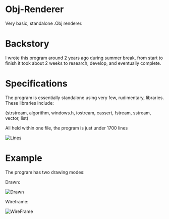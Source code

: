 # Obj-Renderer
Very basic, standalone .Obj renderer.

# Backstory
I wrote this program around 2 years ago during summer break, from start to finish it took about 2 weeks to research, develop, and eventually complete.

# Specifications
The program is essentially standalone using very few, rudimentary, libraries. These libraries include:

(strstream, algorithm, windows.h, iostream, cassert, fstream, sstream, vector, list)

All held within one file, the program is just under 1700 lines

![Lines](https://github.com/LeoL6/Obj-Renderer/assets/87842339/dc9af4d1-ab54-41af-ab2b-005766cb4b7b)

# Example
The program has two drawing modes:

Drawn:

![Drawn](https://github.com/LeoL6/Obj-Renderer/assets/87842339/c992d272-1394-4b68-a064-270847449560)

Wireframe:

![WireFrame](https://github.com/LeoL6/Obj-Renderer/assets/87842339/b0da0985-caa3-4e70-8363-d18e352af3e2)
